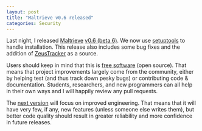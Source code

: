 ```yaml
---
layout: post
title: "Maltrieve v0.6 released"
categories: Security
---
```


Last night, I released [Maltrieve](http://maltrieve.org) [v0.6 (beta 6)](https://github.com/krmaxwell/maltrieve/releases/tag/v0.6). We now use [setuptools](https://pythonhosted.org/setuptools/setuptools.html) to handle installation. This release also includes some bug fixes and the addition of [ZeusTracker](https://zeustracker.abuse.ch/) as a source.

Users should keep in mind that this is [free software](https://www.gnu.org/philosophy/free-sw.html) (open source). That means that project improvements largely come from the community, either by helping test (and thus track down pesky bugs) or contributing code & documentation. Students, researchers, and new programmers can all help in their own ways and I will happily review any pull requests.

The [next version](https://github.com/krmaxwell/maltrieve/milestones/v0.7) will focus on improved engineering. That means that it will have very few, if any, new features (unless someone else writes them), but better code quality should result in greater reliability and more confidence in future releases.
